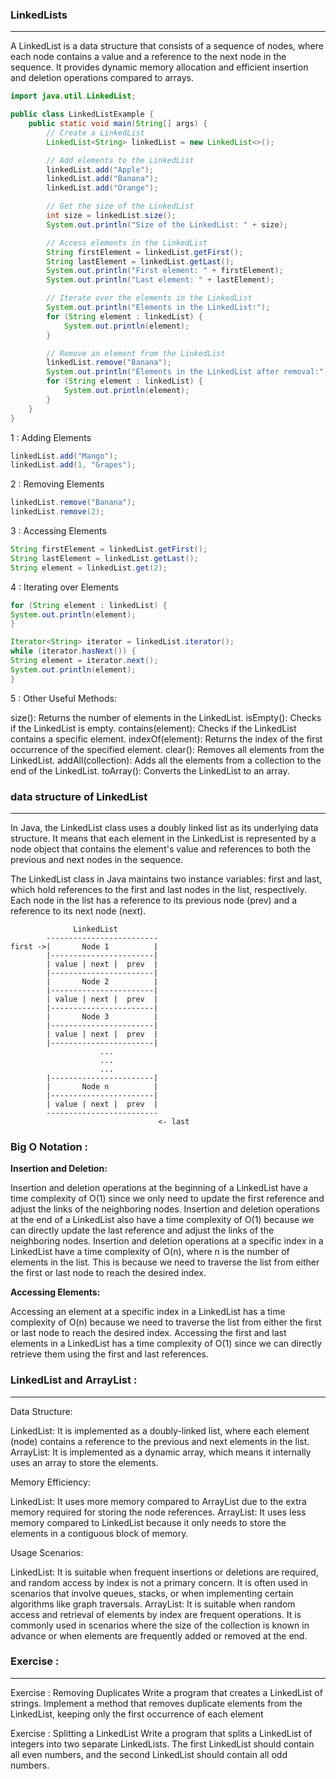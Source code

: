 ###   LinkedLists

-------------------------------------

A LinkedList is a data structure that consists of a sequence of nodes, where each node contains a value and a reference to the next node in the sequence. 
It provides dynamic memory allocation and efficient insertion and deletion operations compared to arrays.


```java
import java.util.LinkedList;

public class LinkedListExample {
    public static void main(String[] args) {
        // Create a LinkedList
        LinkedList<String> linkedList = new LinkedList<>();

        // Add elements to the LinkedList
        linkedList.add("Apple");
        linkedList.add("Banana");
        linkedList.add("Orange");

        // Get the size of the LinkedList
        int size = linkedList.size();
        System.out.println("Size of the LinkedList: " + size);

        // Access elements in the LinkedList
        String firstElement = linkedList.getFirst();
        String lastElement = linkedList.getLast();
        System.out.println("First element: " + firstElement);
        System.out.println("Last element: " + lastElement);

        // Iterate over the elements in the LinkedList
        System.out.println("Elements in the LinkedList:");
        for (String element : linkedList) {
            System.out.println(element);
        }

        // Remove an element from the LinkedList
        linkedList.remove("Banana");
        System.out.println("Elements in the LinkedList after removal:");
        for (String element : linkedList) {
            System.out.println(element);
        }
    }
}

```


1 : Adding Elements

```java
linkedList.add("Mango");
linkedList.add(1, "Grapes");
```

2 : Removing Elements

```java
linkedList.remove("Banana");
linkedList.remove(2);
```
3 : Accessing Elements

```java
String firstElement = linkedList.getFirst();
String lastElement = linkedList.getLast();
String element = linkedList.get(2);

```

4 : Iterating over Elements
```java
for (String element : linkedList) {
System.out.println(element);
}

Iterator<String> iterator = linkedList.iterator();
while (iterator.hasNext()) {
String element = iterator.next();
System.out.println(element);
}

```

5 : Other Useful Methods:

size(): Returns the number of elements in the LinkedList.
isEmpty(): Checks if the LinkedList is empty.
contains(element): Checks if the LinkedList contains a specific element.
indexOf(element): Returns the index of the first occurrence of the specified element.
clear(): Removes all elements from the LinkedList.
addAll(collection): Adds all the elements from a collection to the end of the LinkedList.
toArray(): Converts the LinkedList to an array.



### data structure of LinkedList 
-----------------------------------------------
In Java, the LinkedList class uses a doubly linked list as its underlying data structure.
It means that each element in the LinkedList is represented by a node object 
that contains the element's value and references to both the previous and next nodes in the sequence.

The LinkedList class in Java maintains two instance variables: 
first and last, which hold references to the first and last nodes in the list, respectively. 
Each node in the list has a reference to its previous node (prev) and a reference to its next node (next).


```
              LinkedList
        -------------------------
first ->|       Node 1          |
        |-----------------------|
        | value | next |  prev  |
        |-----------------------|
        |       Node 2          |
        |-----------------------|
        | value | next |  prev  |
        |-----------------------|
        |       Node 3          |
        |-----------------------|
        | value | next |  prev  |
        |-----------------------|
                    ...
                    ...
                    ...
        |-----------------------|
        |       Node n          |
        |-----------------------|
        | value | next |  prev  |
        -------------------------
                                 <- last

```



### Big O Notation : 
**Insertion and Deletion:**

Insertion and deletion operations at the beginning of a LinkedList have a time complexity of O(1) since we only need to update the first reference and adjust the links of the neighboring nodes.
Insertion and deletion operations at the end of a LinkedList also have a time complexity of O(1) because we can directly update the last reference and adjust the links of the neighboring nodes.
Insertion and deletion operations at a specific index in a LinkedList have a time complexity of O(n), where n is the number of elements in the list. This is because we need to traverse the list from either the first or last node to reach the desired index.

**Accessing Elements:**

Accessing an element at a specific index in a LinkedList has a time complexity of O(n) because we need to traverse the list from either the first or last node to reach the desired index.
Accessing the first and last elements in a LinkedList has a time complexity of O(1) since we can directly retrieve them using the first and last references.

###  LinkedList and ArrayList : 
--------------------------------------------------
Data Structure:

LinkedList: It is implemented as a doubly-linked list, where each element (node) contains a reference to the previous and next elements in the list.
ArrayList: It is implemented as a dynamic array, which means it internally uses an array to store the elements.

Memory Efficiency:

LinkedList: It uses more memory compared to ArrayList due to the extra memory required for storing the node references.
ArrayList: It uses less memory compared to LinkedList because it only needs to store the elements in a contiguous block of memory.

Usage Scenarios:

LinkedList: It is suitable when frequent insertions or deletions are required, and random access by index is not a primary concern. It is often used in scenarios that involve queues, stacks, or when implementing certain algorithms like graph traversals.
ArrayList: It is suitable when random access and retrieval of elements by index are frequent operations. It is commonly used in scenarios where the size of the collection is known in advance or when elements are frequently added or removed at the end.
###  Exercise :
--------------------------------------------------
Exercise : Removing Duplicates
Write a program that creates a LinkedList of strings. Implement a method that removes duplicate elements from the LinkedList, keeping only the first occurrence of each element

Exercise : Splitting a LinkedList
Write a program that splits a LinkedList of integers into two separate LinkedLists. The first LinkedList should contain all even numbers, and the second LinkedList should contain all odd numbers.